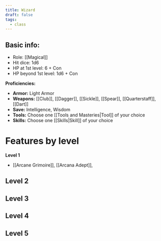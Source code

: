 ```yaml
---
title: Wizard
draft: false
tags:
  - class
---
```

## Basic info:

- Role: [[Magical]]
- Hit dice: 1d6
- HP at 1st level: 6 + Con
- HP beyond 1st level: 1d6 + Con

**Proficiencies:**
- **Armor:** Light Armor
- **Weapons:** [[Club]], [[Dagger]], [[Sickle]], [[Spear]], [[Quarterstaff]], [[Dart]]
- **Save:** Intelligence, Wisdom
- **Tools:** Choose one [[Tools and Masteries|Tool]] of your choice
- **Skills:** Choose one [[Skills|Skill]] of your choice

# Features by level
**Level 1**
- [[Arcane Grimoire]], [[Arcana Adept]], 

**Level 2**
- 

**Level 3**
- 

**Level 4**
- 

**Level 5**
- 


